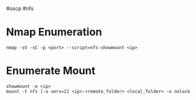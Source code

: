 #oscp #nfs

# Nmap Enumeration
```
nmap -sV -sC -p <port> --script=nfs-showmount <ip>
```

# Enumerate Mount
```
showmount -e <ip>
mount -t nfs [-o vers=2] <ip>:<remote_folder> <local_folder> -o nolock
```
